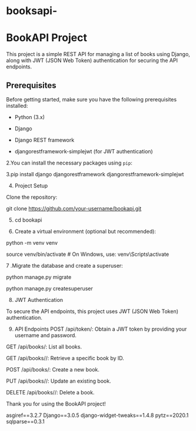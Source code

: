 # booksapi-

# BookAPI Project

This project is a simple REST API for managing a list of books using Django, along with JWT (JSON Web Token) authentication for securing the API endpoints.

## Prerequisites

Before getting started, make sure you have the following prerequisites installed:

- Python (3.x)
  
- Django
  
- Django REST framework
  
- djangorestframework-simplejwt (for JWT authentication)

2.You can install the necessary packages using `pip`:

3.pip install django djangorestframework djangorestframework-simplejwt

4. Project Setup

Clone the repository:

git clone https://github.com/your-username/bookapi.git

5. cd bookapi

6. Create a virtual environment (optional but recommended):

python -m venv venv

source venv/bin/activate  # On Windows, use: venv\Scripts\activate

7 .Migrate the database and create a superuser:

python manage.py migrate

python manage.py createsuperuser

8. JWT Authentication

To secure the API endpoints, this project uses JWT (JSON Web Token) authentication.


9. API Endpoints
POST /api/token/: Obtain a JWT token by providing your username and password.

GET /api/books/: List all books.

GET /api/books/<id>/: Retrieve a specific book by ID.

POST /api/books/: Create a new book.

PUT /api/books/<id>/: Update an existing book.

DELETE /api/books/<id>/: Delete a book.


Thank you for using the BookAPI project!



asgiref==3.2.7
Django==3.0.5
django-widget-tweaks==1.4.8
pytz==2020.1
sqlparse==0.3.1

